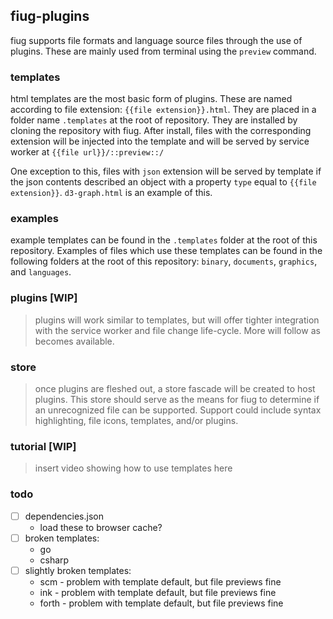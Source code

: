 ## fiug-plugins

fiug supports file formats and language source files through the use of plugins.  These are mainly used from terminal using the `preview` command.


### templates

html templates are the most basic form of plugins.  These are named according to file extension: `{{file extension}}.html`.
They are placed in a folder name `.templates` at the root of repository.  They are installed by cloning the repository with fiug.
After install, files with the corresponding extension will be injected into the template and will be served by service worker at `{{file url}}/::preview::/`

One exception to this, files with `json` extension will be served by template if the json contents described an object with a property `type` equal to `{{file extension}}`.
`d3-graph.html` is an example of this.

### examples

example templates can be found in the `.templates` folder at the root of this repository.
Examples of files which use these templates can be found in the following folders at the root of this repository: `binary`, `documents`, `graphics`, and `languages`.


### plugins \[WIP\]

> plugins will work similar to templates, but will offer tighter integration with the service worker and file change life-cycle.  More will follow as becomes available.

### store

> once plugins are fleshed out, a store fascade will be created to host plugins.  This store should serve as the means for fiug to determine if an unrecognized file can be supported.  Support could include syntax highlighting, file icons, templates, and/or plugins.

### tutorial \[WIP\]

> insert video showing how to use templates here

### todo

- [ ] dependencies.json
	- load these to browser cache?
- [ ] broken templates:
	- go
	- csharp
- [ ] slightly broken templates:
	- scm - problem with template default, but file previews fine
	- ink - problem with template default, but file previews fine
	- forth - problem with template default, but file previews fine
